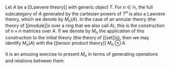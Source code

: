 Let $A$ be a [[Lawvere theory]] with generic object $T$. For $n \in \mathbb{N}$, the full subcategory of $A$ generated by the cartesian powers of $T^n$ is also a Lawvere theory, which we denote by $M_n(A)$. In the case of an annular theory (the theory of [[module]]s over a ring that we also call $A$), this is the construction of $n\times n$ matrices over $A$. If we denote by $M_n$ the application of this construction to the initial theory (the theory of [[set]]s), then we may identify $M_n(A)$ with the [[tensor product theory]] $M_n\otimes A$. 

It is an amusing exercise to present $M_n$ in terms of generating operations and relations between them.
